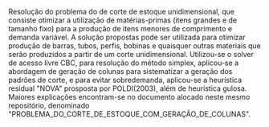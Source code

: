 Resolução do problema do de corte de estoque unidimensional, que consiste otimizar a utilização de matérias-primas (itens grandes e de tamanho fixo)
para a produção de itens menores de comprimento e demanda variável.
A solução propostas pode ser utilizada para otimizar produção de barras, tubos, perfis, bobinas e quaisquer outras materiais que serão produzidos a partir
de um corte unidimensional.
Utilizou-se o solver de acesso livre CBC, para resolução do método simplex, aplicou-se a abordagem de geração de colunas para sistematizar a geração dos padrões de corte,
e para evitar sobredemanda, aplicou-se a heurística residual "NOVA" prosposta por POLDI(2003), além de heurística gulosa.
Maiores explicações encontram-se no documento alocado neste mesmo repositório, denominado "PROBLEMA_DO_CORTE_DE_ESTOQUE_COM_GERAÇÃO_DE_COLUNAS".
